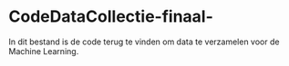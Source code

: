 # CodeDataCollectie-finaal-
In dit bestand is de code terug te vinden om data te verzamelen voor de Machine Learning.
